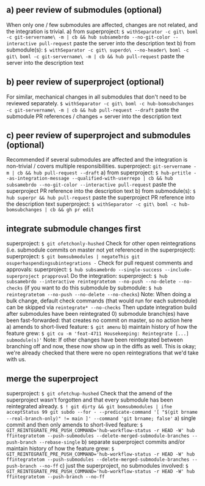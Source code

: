 ## a) peer review of submodules (optional)
When only one / few submodules are affected, changes are not related, and the
integration is trivial.
a) from superproject: `$ withSeparator -c git\ boml -c git-servername\ -m | cb && hub subsamebrdo --no-git-color --interactive pull-request`
   paste the server into the description text
b) from submodule(s): `$ withSeparator -c git\ superdo\ --no-header\ boml -c git\ boml -c git-servername\ -m | cb && hub pull-request`
   paste the server into the description text

## b) peer review of superproject (optional)
For similar, mechanical changes in all submodules that don't need to be
reviewed separately.
  `$ withSeparator -c git\ boml -c hub-bomsubchanges -c git-servername\ -m | cb && hub pull-request --draft`
  paste the submodule PR references / changes + server into the description
  text

## c) peer review of superproject and submodules (optional)
Recommended if several submodules are affected and the integration is
non-trivial / covers multiple responsibilities.
superproject: `git-servername -m | cb && hub pull-request --draft`
a) from superproject: `$ hub-prtitle --as-integration-message --qualified-with-userrepo | cb && hub subsamebrdo --no-git-color --interactive pull-request`
   paste the superproject PR reference into the description text
b) from submodule(s): `$ hub superpr && hub pull-request`
   paste the superproject PR reference into the description text
superproject: `$ withSeparator -c git\ boml -c hub-bomsubchanges | cb && gh pr edit`

## integrate submodule changes first
superproject: `$ git ofetchonly-hushed`
Check for other open reintegrations (i.e. submodule commits on master not yet
referenced in the superproject):
superproject: `$ git bomsubmodules | negateThis git osuperhaspendingsubintegrations -`
Check for pull request comments and approvals:
superproject: `$ hub subsamebrdo --single-success --include-superproject prapproval`
Do the integration:
superproject: `$ hub subsamebrdo --interactive reintegratetom --no-push --no-delete --no-checks`
(if you want to do this submodule by submodule: `$ hub reintegratetom --no-push --no-delete --no-checks`)
Note: When doing a bulk change, default check commands (that would run for each
submodule) can be skipped via `reintegrate* --no-checks`
Then update integration build after submodules have been reintegrated
0) submodule branch(es) have been fast-forwarded: that creates no commit on
   master, so no action here
a) amends to short-lived feature: `$ git amenu`
b) maintain history of how the feature grew: `$ git cu -m 'feat-4711 Housekeeping: Reintegrate [...] submodule(s)'`
Note: If other changes have been reintegrated between branching off and now,
these now show up in the diffs as well. This is okay; we're already checked
that there were no open reintegrations that we'd take with us.

## merge the superproject
superproject: `$ git ofetchup-hushed`
Check that the amend of the superproject wasn't forgotten and that every
submodule has been reintegrated already.
`$ ! git dirty && git bomsubmodules | ifne acceptStatus 99 git subdo --for - --predicate-command '[ "$(git brname --real-branch-only)" != main ]' --command 'git brname; false'`
a) single commit and then only amends to short-lived feature:
   `$ GIT_REINTEGRATE_PRE_PUSH_COMMAND='hub-workflow-status -r HEAD -W' hub ffintegratetom --push-submodules --delete-merged-submodule-branches --push-branch --rebase-single`
b) separate superproject commits and/or maintain history of how the feature
   grew: `$ GIT_REINTEGRATE_PRE_PUSH_COMMAND='hub-workflow-status -r HEAD -W' hub ffintegratetom --push-submodules --delete-merged-submodule-branches --push-branch --no-ff`
c) just the superproject, no submodules involved:
  `$ GIT_REINTEGRATE_PRE_PUSH_COMMAND='hub-workflow-status -r HEAD -W' hub ffintegratetom --push-branch --no-ff`
